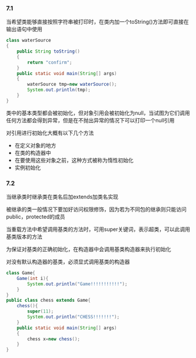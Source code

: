 ### 7.1

当希望类能够直接按照字符串被打印时，在类内加一个toString()方法即可直接在输出语句中使用
``` Java
class waterSource
{
    public String toString()
    {
        return "confirm";
    }
    public static void main(String[] args)
    {
        waterSource tmp=new waterSource();
        System.out.println(tmp);
    }
}
```
类中的基本类型都会被初始化，但对象引用会被初始化为null，当试图为它们调用任何方法都会得到异常，但是在不抛出异常的情况下可以打印一个null引用

对引用进行初始化大概有以下几个方法

* 在定义对象的地方
* 在类的构造器中
* 在要使用这些对象之前，这种方式被称为惰性初始化
* 实例初始化

### 7.2

当继承类时继承类在类名后加extends加类名实现

被继承的类一般情况下要加好访问权限修饰，因为若为不同包的继承则只能访问public，protected的成员

当重载方法中希望调用基类的方法时，可用super关键词，表示超类，可以此调用基类版本的方法

为保证对基类的正确初始化，在构造器中会调用基类构造器来执行初始化

对没有默认构造器的基类，必须显式调用基类的构造器
```Java
class Game{
    Game(int i){
        System.out.println("Game!!!!!!!!!!!");
    }
}
public class chess extends Game{
    chess(){
        super(11);
        System.out.println("CHESS!!!!!!!");
    }
    public static void main(String[] args)
    {
        chess x=new chess();
    }
}
```